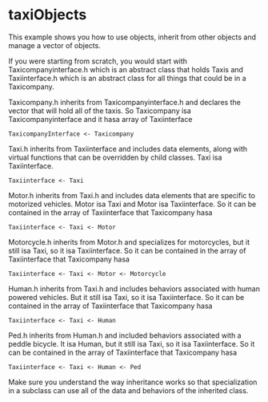 # taxiObjects
This example shows you how to use objects, inherit from other objects and manage a vector of objects.

If you were starting from scratch, you would start with Taxicompanyinterface.h which is an abstract class that holds Taxis and 
Taxiinterface.h which is an abstract class for all things that could be in a Taxicompany.

Taxicompany.h inherits from Taxicompanyinterface.h and declares the vector that will hold all of the taxis.  So Taxicompany isa Taxicompanyinterface and it hasa array of Taxiinterface
```
TaxicompanyInterface <- Taxicompany
```

Taxi.h inherits from Taxiinterface and includes data elements, along with virtual functions that can be overridden by child classes. Taxi isa Taxiinterface.
```
Taxiinterface <- Taxi
```

Motor.h inherits from Taxi.h and includes data elements that are specific to motorized vehicles. Motor isa Taxi and Motor isa Taxiinterface.  So it can be contained in the array of Taxiinterface that Taxicompany hasa
```
Taxiinterface <- Taxi <- Motor
```

Motorcycle.h inherits from Motor.h and specializes for motorcycles, but it still isa Taxi, so it isa Taxiinterface. So it can be contained in the array of Taxiinterface that Taxicompany hasa
```
Taxiinterface <- Taxi <- Motor <- Motorcycle
```

Human.h inherits from Taxi.h and includes behaviors associated with human powered vehicles.  But it still isa Taxi, so it isa Taxiinterface. So it can be contained in the array of Taxiinterface that Taxicompany hasa
```
Taxiinterface <- Taxi <- Human
```

Ped.h inherits from Human.h and included behaviors associated with a peddle bicycle.  It isa Human, but it still isa Taxi, so it isa Taxiinterface. So it can be contained in the array of Taxiinterface that Taxicompany hasa
```
Taxiinterface <- Taxi <- Human <- Ped
```

Make sure you understand the way inheritance works so that specialization in a subclass can use all of the data and behaviors of the inherited class.





